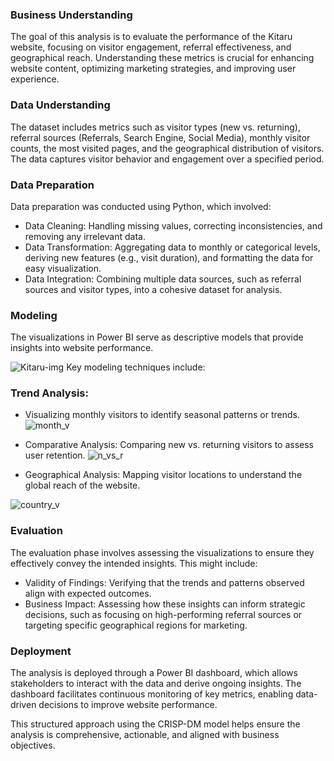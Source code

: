 
### Business Understanding
The goal of this analysis is to evaluate the performance of the Kitaru website, focusing on visitor engagement, referral effectiveness, and geographical reach. Understanding these metrics is crucial for enhancing website content, optimizing marketing strategies, and improving user experience.

### Data Understanding
The dataset includes metrics such as visitor types (new vs. returning), referral sources (Referrals, Search Engine, Social Media), monthly visitor counts, the most visited pages, and the geographical distribution of visitors. The data captures visitor behavior and engagement over a specified period.

### Data Preparation
Data preparation was conducted using Python, which involved:

- Data Cleaning: Handling missing values, correcting inconsistencies, and removing any irrelevant data.
- Data Transformation: Aggregating data to monthly or categorical levels, deriving new features (e.g., visit duration), and formatting the data for easy visualization.
- Data Integration: Combining multiple data sources, such as referral sources and visitor types, into a cohesive dataset for analysis.
### Modeling
The visualizations in Power BI serve as descriptive models that provide insights into website performance. 

![Kitaru-img](https://github.com/user-attachments/assets/86bd0373-be9b-48fa-992e-0a190896b32d)
Key modeling techniques include:

### Trend Analysis: 
- Visualizing monthly visitors to identify seasonal patterns or trends.
![month_v](https://github.com/user-attachments/assets/d65b8c62-926a-447f-affe-35727bc59f88)

- Comparative Analysis: Comparing new vs. returning visitors to assess user retention.
![n_vs_r](https://github.com/user-attachments/assets/8e8be5bb-6e28-4f35-a811-41f3c68d7b27)

- Geographical Analysis: Mapping visitor locations to understand the global reach of the website.

![country_v](https://github.com/user-attachments/assets/e2085bbc-cac9-4291-9157-4594dfcdc12d)

### Evaluation
The evaluation phase involves assessing the visualizations to ensure they effectively convey the intended insights. This might include:

- Validity of Findings: Verifying that the trends and patterns observed align with expected outcomes.
- Business Impact: Assessing how these insights can inform strategic decisions, such as focusing on high-performing referral sources or targeting specific geographical regions for marketing.
### Deployment
The analysis is deployed through a Power BI dashboard, which allows stakeholders to interact with the data and derive ongoing insights. The dashboard facilitates continuous monitoring of key metrics, enabling data-driven decisions to improve website performance.

This structured approach using the CRISP-DM model helps ensure the analysis is comprehensive, actionable, and aligned with business objectives.
